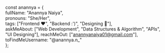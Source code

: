 const anannya = {  
  fullName: "Anannya Naiya",  
  pronouns: "She/Her",  
  tags: ["Frontend ❤", "Backend :')", "Designing 🙌"],  
  askMeAbout: ["Web Development", "Data Structures & Algorithm", "APIs",  "UI Designing"],
  reachMeOut: ["anannyanaiya01@gmail.com"],
  toFindMeUsername: "@anannya.n_"  
};

<!---
anannya-01/anannya-01 is a ✨ special ✨ repository because its `README.md` (this file) appears on your GitHub profile.
You can click the Preview link to take a look at your changes.
--->
